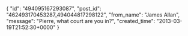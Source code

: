  {
   "id": "494095167293087",
   "post_id": "462493170453287_494044817298122",
   "from_name": "James Allan",
   "message": "Pierre, what court are you in?",
   "created_time": "2013-03-19T21:52:30+0000"
 }
